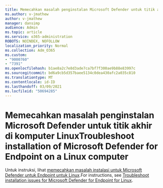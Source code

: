 ```yaml
---
title: Memecahkan masalah penginstalan Microsoft Defender untuk titik akhir di komputer Linux
ms.author: v-jmathew
author: v-jmathew
manager: dansimp
audience: Admin
ms.topic: article
ms.service: o365-administration
ROBOTS: NOINDEX, NOFOLLOW
localization_priority: Normal
ms.collection: Adm_O365
ms.custom:
- "9000760"
- "7391"
ms.openlocfilehash: b1ae8a2c7e8d3ade7ca7bf7f300ae9b88e83997c
ms.sourcegitcommit: bd6a9cb5d357baee5134c0dea430afc2a035c810
ms.translationtype: MT
ms.contentlocale: id-ID
ms.lasthandoff: 03/09/2021
ms.locfileid: "50694285"
---
```

# <a name="troubleshoot-installation-of-microsoft-defender-for-endpoint-on-a-linux-computer"></a><span data-ttu-id="04f49-102">Memecahkan masalah penginstalan Microsoft Defender untuk titik akhir di komputer Linux</span><span class="sxs-lookup"><span data-stu-id="04f49-102">Troubleshoot installation of Microsoft Defender for Endpoint on a Linux computer</span></span>

<span data-ttu-id="04f49-103">Untuk instruksi, lihat [memecahkan masalah instalasi untuk Microsoft Defender untuk Endpoint untuk Linux](https://go.microsoft.com/fwlink/?linkid=2144673).</span><span class="sxs-lookup"><span data-stu-id="04f49-103">For instructions, see [Troubleshoot installation issues for Microsoft Defender for Endpoint for Linux](https://go.microsoft.com/fwlink/?linkid=2144673).</span></span>
